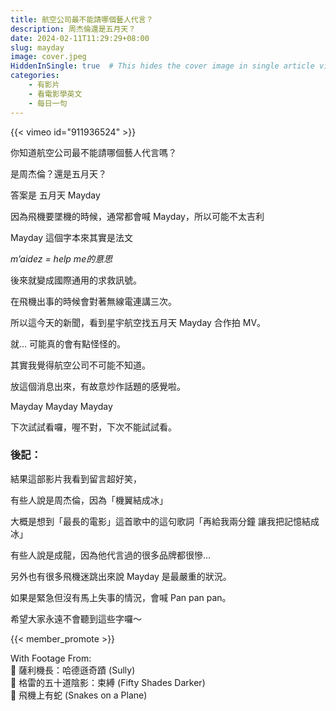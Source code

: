 ```yaml
---
title: 航空公司最不能請哪個藝人代言？
description: 周杰倫還是五月天？
date: 2024-02-11T11:29:29+08:00
slug: mayday
image: cover.jpeg
HiddenInSingle: true  # This hides the cover image in single article view
categories:
    - 有影片
    - 看電影學英文
    - 每日一句
---
```


{{< vimeo id="911936524" >}}

你知道航空公司最不能請哪個藝人代言嗎？

是周杰倫？還是五月天？

答案是 五月天 Mayday  

因為飛機要墜機的時候，通常都會喊 Mayday，所以可能不太吉利

Mayday 這個字本來其實是法文

*m’aidez = help me的意思*

後來就變成國際通用的求救訊號。

在飛機出事的時候會對著無線電連講三次。

所以這今天的新聞，看到星宇航空找五月天 Mayday 合作拍 MV。

就… 可能真的會有點怪怪的。

其實我覺得航空公司不可能不知道。

放這個消息出來，有故意炒作話題的感覺啦。

Mayday Mayday Mayday 

下次試試看囉，喔不對，下次不能試試看。

### 後記：

結果這部影片我看到留言超好笑，

有些人說是周杰倫，因為「機翼結成冰」

大概是想到「最長的電影」這首歌中的這句歌詞「再給我兩分鐘 讓我把記憶結成冰」

有些人說是成龍，因為他代言過的很多品牌都很慘... 

另外也有很多飛機迷跳出來說 Mayday 是最嚴重的狀況。

如果是緊急但沒有馬上失事的情況，會喊 Pan pan pan。

希望大家永遠不會聽到這些字囉～

{{< member_promote >}}


With Footage From:  
🎥 薩利機長：哈德遜奇蹟 (Sully)  
🎥 格雷的五十道陰影：束縛 (Fifty Shades Darker)  
🎥 飛機上有蛇 (Snakes on a Plane)  
